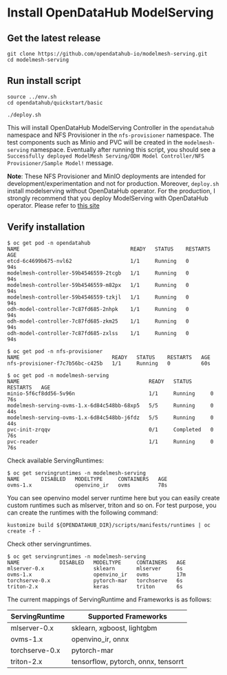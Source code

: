 # Install OpenDataHub ModelServing

## Get the latest release
~~~
git clone https://github.com/opendatahub-io/modelmesh-serving.git
cd modelmesh-serving
~~~

## Run install script
~~~
source ../env.sh
cd opendatahub/quickstart/basic

./deploy.sh
~~~

This will install OpenDataHub ModelServing Controller in the `opendatahub` namespace and NFS Provisioner in the `nfs-provisioner` namespace. The test components such as Minio and PVC will be created in the `modelmesh-serving` namespace. Eventually after running this script, you should see a `Successfully deployed ModelMesh Serving/ODH Model Controller/NFS Provisioner/Sample Model!` message.

**Note**: These NFS Provisioner and MinIO deployments are intended for development/experimentation and not for production. Moreover, `deploy.sh` install modelserving without OpenDataHub operator. For the production, I strongly recommend that you deploy ModelServing with OpenDataHub operator. Please refer to [this site](http://opendatahub.io/docs/getting-started/quick-installation.html)

## Verify installation
~~~
$ oc get pod -n opendatahub
NAME                                    READY   STATUS    RESTARTS   AGE
etcd-6c4699b675-nvl62                   1/1     Running   0          94s
modelmesh-controller-59b4546559-2tcgb   1/1     Running   0          94s
modelmesh-controller-59b4546559-m82px   1/1     Running   0          94s
modelmesh-controller-59b4546559-tzkjl   1/1     Running   0          94s
odh-model-controller-7c87fd685-2nhpk    1/1     Running   0          94s
odh-model-controller-7c87fd685-zkm25    1/1     Running   0          94s
odh-model-controller-7c87fd685-zxlss    1/1     Running   0          94s

$ oc get pod -n nfs-provisioner
NAME                              READY   STATUS    RESTARTS   AGE
nfs-provisioner-f7c7b56bc-c425b   1/1     Running   0          60s

$ oc get pod -n modelmesh-serving
NAME                                          READY   STATUS      RESTARTS   AGE
minio-5f6cf8dd56-5v96n                        1/1     Running     0          76s
modelmesh-serving-ovms-1.x-6d84c548bb-68xp5   5/5     Running     0          44s
modelmesh-serving-ovms-1.x-6d84c548bb-j6fdz   5/5     Running     0          44s
pvc-init-zrqqv                                0/1     Completed   0          76s
pvc-reader                                    1/1     Running     0          76s
~~~

Check available ServingRuntimes:
~~~
$ oc get servingruntimes -n modelmesh-serving
NAME       DISABLED   MODELTYPE     CONTAINERS   AGE
ovms-1.x              openvino_ir   ovms         78s
~~~

You can see openvino model server runtime here but you can easily create custom runtimes such as mlserver, triton and so on. For test purpose, you can create the runtimes with the following command:
~~~
kustomize build ${OPENDATAHUB_DIR}/scripts/manifests/runtimes | oc create -f -
~~~

Check other servingruntimes.
~~~
$ oc get servingruntimes -n modelmesh-serving
NAME             DISABLED   MODELTYPE     CONTAINERS   AGE
mlserver-0.x                sklearn       mlserver     6s
ovms-1.x                    openvino_ir   ovms         17m
torchserve-0.x              pytorch-mar   torchserve   6s
triton-2.x                  keras         triton       6s
~~~

The current mappings of ServingRuntime and Frameworks is as follows:

| ServingRuntime | Supported Frameworks                |
| -------------- | ----------------------------------- |
| mlserver-0.x   | sklearn, xgboost, lightgbm          |
| ovms-1.x       | openvino_ir, onnx                   |
| torchserve-0.x | pytorch-mar                         |
| triton-2.x     | tensorflow, pytorch, onnx, tensorrt |
